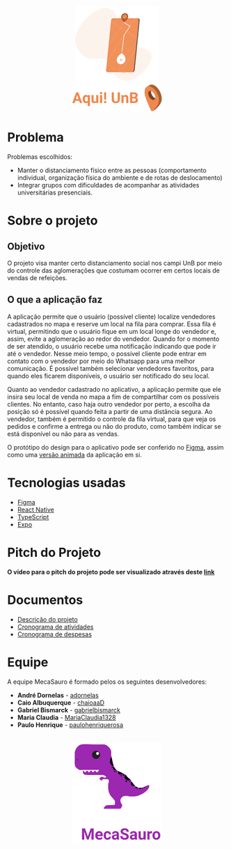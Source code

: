 <div align="center">
  <img src="./src/assets/logo.png" alt="logotipo"/>
</div>
<div align="center">
  <img src="./src/assets/name.png" alt="logotipo"/>
</div>


# Problema

Problemas escolhidos:
 - Manter o distanciamento físico entre as pessoas (comportamento individual, organização física do ambiente e de rotas de deslocamento)
 - Integrar grupos com dificuldades de acompanhar as atividades universitárias presenciais.
# Sobre o projeto

## Objetivo

O projeto visa manter certo distanciamento social nos campi UnB por meio do controle das aglomerações que costumam ocorrer em certos locais de vendas de refeições.

## O que a aplicação faz

A aplicação permite que o usuário (possível cliente) localize vendedores cadastrados no mapa e reserve um local na fila para comprar. Essa fila é virtual, permitindo que o usuário fique em um local longe do vendedor e, assim, evite a aglomeração ao redor do vendedor. Quando for o momento de ser atendido, o usuário recebe uma notificação indicando que pode ir até o vendedor. Nesse meio tempo, o possível cliente pode entrar em contato com o vendedor por meio do Whatsapp para uma melhor comunicação. É possível também selecionar vendedores favoritos, para quando eles ficarem disponíveis, o usuário ser notificado do seu local.

Quanto ao vendedor cadastrado no aplicativo, a aplicação permite que ele insira seu local de venda no mapa a fim de compartilhar com os possíveis clientes. No entanto, caso haja outro vendedor por perto, a escolha da posição só é possível quando feita a partir de uma distância segura. Ao vendedor, também é permitido o controle da fila virtual, para que veja os pedidos e confirme a entrega ou não do produto, como também indicar se está disponível ou não para as vendas.

O protótipo do design para o aplicativo pode ser conferido no [Figma](https://www.figma.com/file/cNvKKiw1dVnuM1DXv2c48l/Prot%C3%B3tipo-Aqui!---MecaSauro), assim como uma [versão animada](https://www.figma.com/file/gjslIK79VqYLD1asqsyBXv/Animado-COVIDAS) da aplicação em si.

# Tecnologias usadas

* [Figma](https://www.figma.com/)
* [React Native](https://reactnative.dev/)
* [TypeScript](hhttps://www.typescriptlang.org/)
* [Expo](https://expo.io/)

# Pitch do Projeto

<strong>O vídeo para o pitch do projeto pode ser visualizado através deste [link](https://youtu.be/IEIK7qH_hys) </strong>

# Documentos

* [Descrição do projeto](https://github.com/COVIDAS-UnB/MecaSauro/blob/dev/docs/descricao.pdf)
* [Cronograma de atividades](https://github.com/COVIDAS-UnB/MecaSauro/blob/dev/docs/cronograma_atividades.pdf)
* [Cronograma de despesas](https://github.com/COVIDAS-UnB/MecaSauro/blob/dev/docs/cronograma_despesas.pdf)

# Equipe

A equipe MecaSauro é formado pelos os seguintes desenvolvedores:
* **André Dornelas** - [adornelas](https://github.com/adornelas)
* **Caio Albuquerque** - [chaioaaD](https://github.com/chaioaaD)
* **Gabriel Bismarck** - [gabrielbismarck](https://github.com/gabrielbismarck)
* **Maria Claudia** - [MariaClaudia1328](https://github.com/MariaClaudia1328)
* **Paulo Henrique** - [paulohenriquerosa](https://github.com/paulohenriquerosa)


<br>

<div align="center" >
  <img src="./src/assets/Dino.png" alt="logotipo"/>
</div>

